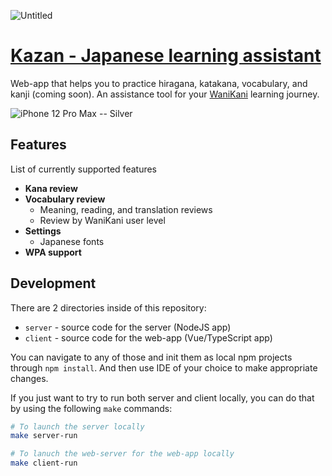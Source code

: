 ![Untitled](https://user-images.githubusercontent.com/6123702/194173134-23fec594-76ed-44a9-88b5-26c33e396a28.png)
# [Kazan - Japanese learning assistant](https://kana.vadimgush.com)

Web-app that helps you to practice hiragana, katakana, vocabulary, and kanji (coming soon). An assistance tool for your [WaniKani](https://wanikani.com) learning journey.

![iPhone 12 Pro Max -- Silver](https://user-images.githubusercontent.com/6123702/194172375-9a630f5a-805b-4235-ba23-3a2bc7369d36.png)

## Features

List of currently supported features
 * **Kana review**
 * **Vocabulary review**
   * Meaning, reading, and translation reviews
   * Review by WaniKani user level
 * **Settings**
   * Japanese fonts
 * **WPA support**

## Development

There are 2 directories inside of this repository:
 * `server` - source code for the server (NodeJS app)
 * `client` - source code for the web-app (Vue/TypeScript app)

You can navigate to any of those and init them as local npm projects through
`npm install`. And then use IDE of your choice to make appropriate changes.

If you just want to try to run both server and client locally, you can do that
by using the following `make` commands:

```sh
# To launch the server locally
make server-run

# To lanuch the web-server for the web-app locally
make client-run
```

